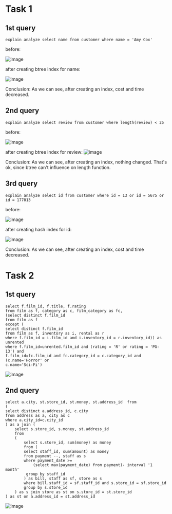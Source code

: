 # Task 1
## 1st query
```
explain analyze select name from customer where name = 'Amy Cox'
```
before:

![image](https://user-images.githubusercontent.com/54617201/162440389-4671ce19-f233-4580-a169-a2d8fbd0301f.png)

after creating btree index for name:

![image](https://user-images.githubusercontent.com/54617201/162441022-6a3fe2ba-b085-413c-9cb7-7cafe402df39.png)

Conclusion: As we can see, after creating an index, cost and time decreased.

## 2nd query
```
explain analyze select review from customer where length(review) < 25
```
before:

![image](https://user-images.githubusercontent.com/54617201/162434392-d52eac6a-71b5-43c3-ae3b-60139621d7e9.png)

after creating btree index for review:
![image](https://user-images.githubusercontent.com/54617201/162436993-7bf20d51-7034-483d-ac33-f7f1c8ace7bd.png)

Conclusion: As we can see, after creating an index, nothing changed. That's ok, since btree can't influence on length function.

## 3rd query 
```
explain analyze select id from customer where id = 13 or id = 5675 or id = 177013
```
before:

![image](https://user-images.githubusercontent.com/54617201/162434550-05f19c52-edd0-459c-8968-09de73ca24fd.png)

after creating hash index for id:

![image](https://user-images.githubusercontent.com/54617201/162435326-28eb1cd0-981b-48cf-be64-acd51d218ebb.png)

Conclusion: As we can see, after creating an index, cost and time decreased.

# Task 2
## 1st query
```
select f.film_id, f.title, f.rating 
from film as f, category as c, film_category as fc, 
(select distinct f.film_id
from film as f 
except (
select distinct f.film_id 
from film as f, inventory as i, rental as r
where f.film_id = i.film_id and i.inventory_id = r.inventory_id)) as unrented 
where f.film_id=unrented.film_id and (rating = 'R' or rating = 'PG-13') and 
f.film_id=fc.film_id and fc.category_id = c.category_id and (c.name='Horror' or 
c.name='Sci-Fi')
```
![image](https://user-images.githubusercontent.com/54617201/162475507-2e77f568-b783-4ac8-bf34-d6f93ce07daf.png)


## 2nd query
```
select a.city, st.store_id, st.money, st.address_id  from 
(
select distinct a.address_id, c.city
from address as a, city as c
where a.city_id=c.city_id
) as a join ( 
	select s.store_id, s.money, st.address_id 
	from
	(
		select s.store_id, sum(money) as money
		from (
		select staff_id, sum(amount) as money
		from payment --, staff as s
		where payment_date >=  
			(select max(payment_date) from payment)- interval '1 month'
		 group by staff_id
		) as bill, staff as sf, store as s
		where bill.staff_id = sf.staff_id and s.store_id = sf.store_id
		group by s.store_id
	) as s join store as st on s.store_id = st.store_id
) as st on a.address_id = st.address_id
```
![image](https://user-images.githubusercontent.com/54617201/162475424-abb5e933-7195-47be-9abe-82c4405a93b0.png)
